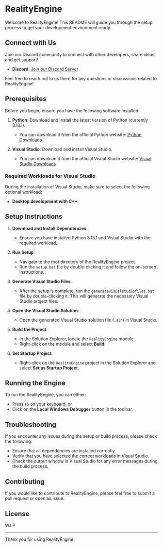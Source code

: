 # RealityEngine

Welcome to RealityEngine! This README will guide you through the setup process to get your development environment ready.

## Connect with Us

Join our Discord community to connect with other developers, share ideas, and get support!

- **Discord**: [Join our Discord Server](https://discord.gg/q6WVKzafpr)

Feel free to reach out to us there for any questions or discussions related to RealityEngine!

## Prerequisites

Before you begin, ensure you have the following software installed:

1. **Python**: Download and install the latest version of Python (currently 3.13.1).
   - You can download it from the official Python website: [Python Downloads](https://www.python.org/downloads/)

2. **Visual Studio**: Download and install Visual Studio.
   - You can download it from the official Visual Studio website: [Visual Studio Downloads](https://visualstudio.microsoft.com/downloads/)

### Required Workloads for Visual Studio

During the installation of Visual Studio, make sure to select the following optional workload:

- **Desktop development with C++**

## Setup Instructions

1. **Download and Install Dependencies**:
   - Ensure you have installed Python 3.13.1 and Visual Studio with the required workload.

2. **Run Setup**:
   - Navigate to the root directory of the RealityEngine project.
   - Run the `setup.bat` file by double-clicking it and follow the on-screen instructions.

3. **Generate Visual Studio Files**:
   - After the setup is complete, run the `generatevisualstudiofiles.bat` file by double-clicking it. This will generate the necessary Visual Studio project files.

4. **Open the Visual Studio Solution**:
   - Open the generated Visual Studio solution file (`.sln`) in Visual Studio.

5. **Build the Project**:
   - In the Solution Explorer, locate the `RealityEngine` module.
   - Right-click on the module and select **Build**.

6. **Set Startup Project**:
   - Right-click on the `RealityEngine` project in the Solution Explorer and select **Set as Startup Project**.

## Running the Engine

To run the RealityEngine, you can either:

- Press `F5` on your keyboard, or
- Click on the **Local Windows Debugger** button in the toolbar.

## Troubleshooting

If you encounter any issues during the setup or build process, please check the following:

- Ensure that all dependencies are installed correctly.
- Verify that you have selected the correct workloads in Visual Studio.
- Check the output window in Visual Studio for any error messages during the build process.

## Contributing

If you would like to contribute to RealityEngine, please feel free to submit a pull request or open an issue.

## License

W.I.P

---

Thank you for using RealityEngine!
